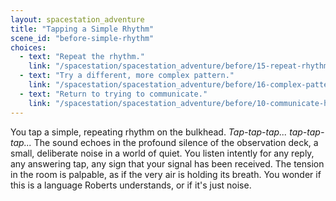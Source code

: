```yaml
---
layout: spacestation_adventure
title: "Tapping a Simple Rhythm"
scene_id: "before-simple-rhythm"
choices:
  - text: "Repeat the rhythm."
    link: "/spacestation/spacestation_adventure/before/15-repeat-rhythm"
  - text: "Try a different, more complex pattern."
    link: "/spacestation/spacestation_adventure/before/16-complex-pattern"
  - text: "Return to trying to communicate."
    link: "/spacestation/spacestation_adventure/before/10-communicate-hidden"
---
```


You tap a simple, repeating rhythm on the bulkhead. *Tap-tap-tap... tap-tap-tap...* The sound echoes in the profound silence of the observation deck, a small, deliberate noise in a world of quiet. You listen intently for any reply, any answering tap, any sign that your signal has been received. The tension in the room is palpable, as if the very air is holding its breath. You wonder if this is a language Roberts understands, or if it's just noise.
